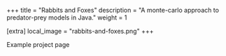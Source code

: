 +++
title = "Rabbits and Foxes"
description = "A monte-carlo approach to predator-prey models in Java."
weight = 1

[extra]
local_image = "rabbits-and-foxes.png"
+++

Example project page
